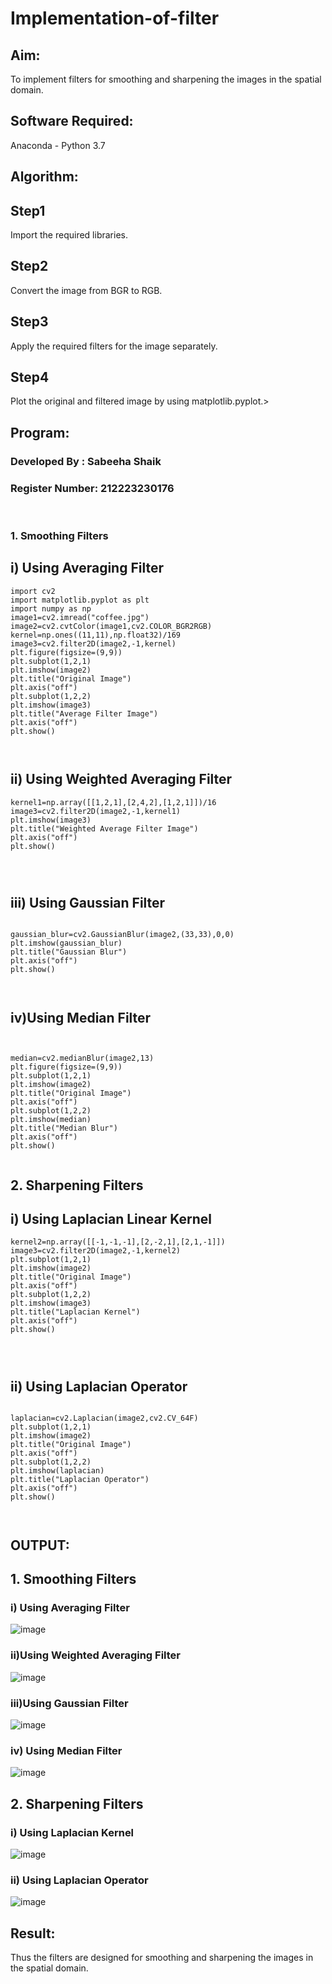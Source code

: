 # Implementation-of-filter
## Aim:
To implement filters for smoothing and sharpening the images in the spatial domain.

## Software Required:
Anaconda - Python 3.7

## Algorithm:
## Step1
Import the required libraries.

## Step2
Convert the image from BGR to RGB.

## Step3
Apply the required filters for the image separately.

## Step4
Plot the original and filtered image by using matplotlib.pyplot.>


## Program:
### Developed By : Sabeeha Shaik
### Register Number: 212223230176
</br>

### 1. Smoothing Filters

## i) Using Averaging Filter
```
import cv2
import matplotlib.pyplot as plt
import numpy as np
image1=cv2.imread("coffee.jpg")
image2=cv2.cvtColor(image1,cv2.COLOR_BGR2RGB)
kernel=np.ones((11,11),np.float32)/169
image3=cv2.filter2D(image2,-1,kernel)
plt.figure(figsize=(9,9))
plt.subplot(1,2,1)
plt.imshow(image2)
plt.title("Original Image")
plt.axis("off")
plt.subplot(1,2,2)
plt.imshow(image3)
plt.title("Average Filter Image")
plt.axis("off")
plt.show()



```
## ii) Using Weighted Averaging Filter
```
kernel1=np.array([[1,2,1],[2,4,2],[1,2,1]])/16
image3=cv2.filter2D(image2,-1,kernel1)
plt.imshow(image3)
plt.title("Weighted Average Filter Image")
plt.axis("off")
plt.show()




```
## iii) Using Gaussian Filter
```

gaussian_blur=cv2.GaussianBlur(image2,(33,33),0,0)
plt.imshow(gaussian_blur)
plt.title("Gaussian Blur")
plt.axis("off")
plt.show()



```
## iv)Using Median Filter
```


median=cv2.medianBlur(image2,13)
plt.figure(figsize=(9,9))
plt.subplot(1,2,1)
plt.imshow(image2)
plt.title("Original Image")
plt.axis("off")
plt.subplot(1,2,2)
plt.imshow(median)
plt.title("Median Blur")
plt.axis("off")
plt.show()


```

## 2. Sharpening Filters
## i) Using Laplacian Linear Kernel
```
kernel2=np.array([[-1,-1,-1],[2,-2,1],[2,1,-1]])
image3=cv2.filter2D(image2,-1,kernel2)
plt.subplot(1,2,1)
plt.imshow(image2)
plt.title("Original Image")
plt.axis("off")
plt.subplot(1,2,2)
plt.imshow(image3)
plt.title("Laplacian Kernel")
plt.axis("off")
plt.show()




```
## ii) Using Laplacian Operator
```

laplacian=cv2.Laplacian(image2,cv2.CV_64F)
plt.subplot(1,2,1)
plt.imshow(image2)
plt.title("Original Image")
plt.axis("off")
plt.subplot(1,2,2)
plt.imshow(laplacian)
plt.title("Laplacian Operator")
plt.axis("off")
plt.show()



```

## OUTPUT:
## 1. Smoothing Filters

### i) Using Averaging Filter
![image](https://github.com/user-attachments/assets/5b6bfba9-8958-4456-b9a1-822a4d49a3e2)


### ii)Using Weighted Averaging Filter
![image](https://github.com/user-attachments/assets/31448cd6-a802-41ea-8782-e2a3084641f7)


### iii)Using Gaussian Filter
![image](https://github.com/user-attachments/assets/29cd1631-7ce6-4bf8-8d40-77ed55f315b4)


### iv) Using Median Filter
![image](https://github.com/user-attachments/assets/67ec1ec2-7e19-407c-a4be-67b72ded1903)


## 2. Sharpening Filters


### i) Using Laplacian Kernel
![image](https://github.com/user-attachments/assets/dc6279ea-b699-4648-addb-da08b8073a61)


### ii) Using Laplacian Operator
![image](https://github.com/user-attachments/assets/702d8a4f-fdec-423c-8439-ea0a7360c020)


## Result:
Thus the filters are designed for smoothing and sharpening the images in the spatial domain.

